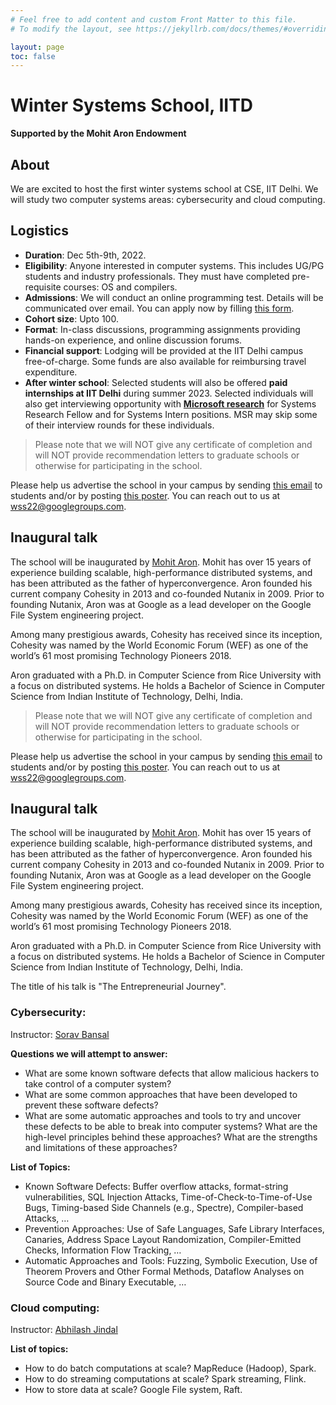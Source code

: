 ```yaml
---
# Feel free to add content and custom Front Matter to this file.
# To modify the layout, see https://jekyllrb.com/docs/themes/#overriding-theme-defaults

layout: page
toc: false
---
```


# Winter Systems School, IITD
**Supported by the Mohit Aron Endowment**

## About
We are excited to host the first winter systems school at CSE, IIT Delhi. We
will study two computer systems areas: cybersecurity and cloud computing. 

## Logistics
* **Duration**: Dec 5th-9th, 2022.
* **Eligibility**: Anyone interested in computer systems. This includes UG/PG
students and industry professionals. They must have completed pre-requisite
courses: OS and compilers.
* **Admissions**: We will conduct an online programming test. Details will be
communicated over email. You can apply now by filling [this
form](https://forms.gle/HK2hMBmqv1nRpYQx8). 
* **Cohort size**: Upto 100. 
* **Format**: In-class discussions, programming assignments providing hands-on
experience, and online discussion forums.
* **Financial support**: Lodging will be provided at the IIT Delhi campus
free-of-charge. Some funds are also available for reimbursing travel
expenditure.
* **After winter school**: Selected students will also be offered
**paid internships at IIT Delhi** during summer 2023. Selected individuals will
also get interviewing opportunity with **[Microsoft
research](https://www.microsoft.com/en-us/research/lab/microsoft-research-india/)**
for Systems Research Fellow and for Systems Intern positions. MSR may skip some
of their interview rounds for these individuals.

> Please note that we will NOT give any certificate of completion and will
NOT provide recommendation letters to graduate schools or otherwise for
participating in the school.

Please help us advertise the school in your campus by sending [this
email](./wss22-email.md) to students and/or by posting [this
poster](./slides/wss22.pdf). You can reach out to us at wss22@googlegroups.com.

## Inaugural talk
The school will be inaugurated by [Mohit
Aron](https://en.wikipedia.org/wiki/Mohit_Aron). Mohit has over 15 years of
experience building scalable, high-performance distributed systems, and has
been attributed as the father of hyperconvergence. Aron founded his current
company  Cohesity in 2013 and co-founded Nutanix in 2009. Prior to founding
Nutanix, Aron was at Google as a lead developer on the Google File System
engineering project. 

Among many prestigious awards, Cohesity has received since its inception,
Cohesity was named by the World Economic Forum (WEF) as one of the world’s 61
most promising Technology Pioneers 2018.

Aron graduated with a Ph.D. in Computer Science from Rice University with a
focus on distributed systems. He holds a Bachelor of Science in Computer
Science from Indian Institute of Technology, Delhi, India.

> Please note that we will NOT give any certificate of completion and will
NOT provide recommendation letters to graduate schools or otherwise for
participating in the school.

Please help us advertise the school in your campus by sending [this
email](./wss22-email.md) to students and/or by posting [this
poster](./slides/wss22.pdf). You can reach out to us at wss22@googlegroups.com.

## Inaugural talk
The school will be inaugurated by [Mohit
Aron](https://en.wikipedia.org/wiki/Mohit_Aron). Mohit has over 15 years of
experience building scalable, high-performance distributed systems, and has
been attributed as the father of hyperconvergence. Aron founded his current
company  Cohesity in 2013 and co-founded Nutanix in 2009. Prior to founding
Nutanix, Aron was at Google as a lead developer on the Google File System
engineering project. 

Among many prestigious awards, Cohesity has received since its inception,
Cohesity was named by the World Economic Forum (WEF) as one of the world’s 61
most promising Technology Pioneers 2018.

Aron graduated with a Ph.D. in Computer Science from Rice University with a
focus on distributed systems. He holds a Bachelor of Science in Computer
Science from Indian Institute of Technology, Delhi, India.

The title of his talk is "The Entrepreneurial Journey".

### Cybersecurity:

Instructor: [Sorav Bansal](https://sorav.compiler.ai)

**Questions we will attempt to answer:**
* What are some known software defects that allow malicious hackers to take
control of a computer system?
* What are some common approaches that have been developed to prevent these
software defects?
* What are some automatic approaches and tools to try and uncover these defects
to be able to break into computer systems?  What are the high-level principles
behind these approaches?  What are the strengths and limitations of these
approaches?

**List of Topics:**

* Known Software Defects:  Buffer overflow attacks, format-string
	vulnerabilities, SQL Injection Attacks, Time-of-Check-to-Time-of-Use Bugs,
	Timing-based Side Channels (e.g., Spectre), Compiler-based Attacks, …
* Prevention Approaches: Use of Safe Languages, Safe Library Interfaces,
	Canaries, Address Space Layout Randomization, Compiler-Emitted Checks,
	Information Flow Tracking, …
* Automatic Approaches and Tools: Fuzzing, Symbolic Execution, Use of Theorem
	Provers and Other Formal Methods, Dataflow Analyses on Source Code and Binary
	Executable, …


### Cloud computing:

Instructor: [Abhilash Jindal](https://abhilash-jindal.com)

**List of topics:**

* How to do batch computations at scale? MapReduce (Hadoop), Spark.
* How to do streaming computations at scale? Spark streaming, Flink.
* How to store data at scale? Google File system, Raft.
